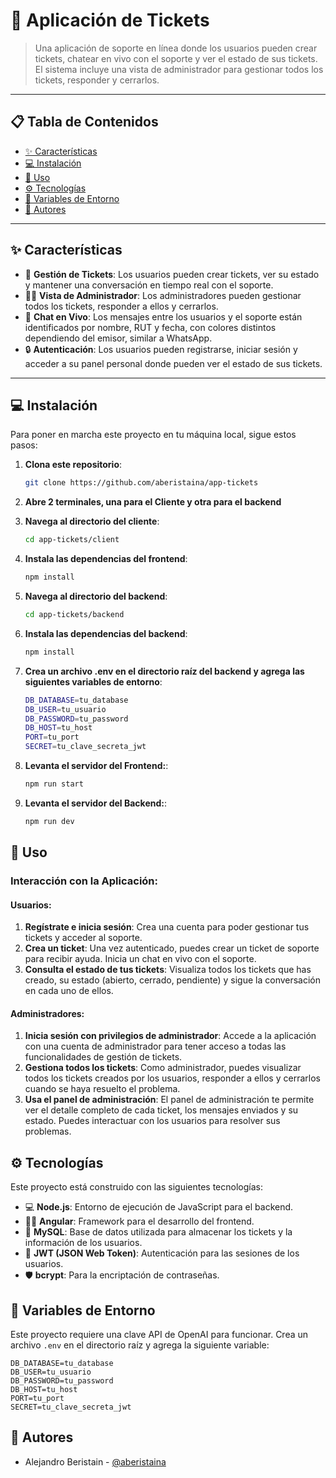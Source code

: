# 🎫 **Aplicación de Tickets**

> Una aplicación de soporte en línea donde los usuarios pueden crear tickets, chatear en vivo con el soporte y ver el estado de sus tickets. El sistema incluye una vista de administrador para gestionar todos los tickets, responder y cerrarlos. 

---

## 📋 **Tabla de Contenidos**

- [✨ Características](#-características)
- [💻 Instalación](#-instalación)
- [🔧 Uso](#-uso)
- [⚙️ Tecnologías](#-tecnologías)
- [🔑 Variables de Entorno](#-variables-de-entorno)
- [👥 Autores](#-autores)

---

## ✨ **Características**

- 🎫 **Gestión de Tickets**: Los usuarios pueden crear tickets, ver su estado y mantener una conversación en tiempo real con el soporte.
- 👩‍💼 **Vista de Administrador**: Los administradores pueden gestionar todos los tickets, responder a ellos y cerrarlos.
- 💬 **Chat en Vivo**: Los mensajes entre los usuarios y el soporte están identificados por nombre, RUT y fecha, con colores distintos dependiendo del emisor, similar a WhatsApp.
- 🔒 **Autenticación**: Los usuarios pueden registrarse, iniciar sesión y acceder a su panel personal donde pueden ver el estado de sus tickets.

---

## 💻 **Instalación**

Para poner en marcha este proyecto en tu máquina local, sigue estos pasos:

1. **Clona este repositorio**:
   ```bash
   git clone https://github.com/aberistaina/app-tickets
   
2. **Abre 2 terminales, una para el Cliente y otra para el backend**
   
2. **Navega al directorio del cliente**:
    ```bash
    cd app-tickets/client
    
3. **Instala las dependencias del frontend**:
   ```bash
   npm install
   
4. **Navega al directorio del backend**:
   ```bash
   cd app-tickets/backend
   
5. **Instala las dependencias del backend**:
   ```bash
   npm install

6. **Crea un archivo .env en el directorio raíz del backend y agrega las siguientes variables de entorno**:
   ```bash
   DB_DATABASE=tu_database
   DB_USER=tu_usuario
   DB_PASSWORD=tu_password
   DB_HOST=tu_host
   PORT=tu_port
   SECRET=tu_clave_secreta_jwt

7. **Levanta el servidor del Frontend:**:
   ```bash
   npm run start

8. **Levanta el servidor del Backend:**:
   ```bash
   npm run dev

## 🔧 **Uso**

### Interacción con la Aplicación:

#### **Usuarios**:
1. **Regístrate e inicia sesión**: Crea una cuenta para poder gestionar tus tickets y acceder al soporte.
2. **Crea un ticket**: Una vez autenticado, puedes crear un ticket de soporte para recibir ayuda. Inicia un chat en vivo con el soporte.
3. **Consulta el estado de tus tickets**: Visualiza todos los tickets que has creado, su estado (abierto, cerrado, pendiente) y sigue la conversación en cada uno de ellos.

#### **Administradores**:
1. **Inicia sesión con privilegios de administrador**: Accede a la aplicación con una cuenta de administrador para tener acceso a todas las funcionalidades de gestión de tickets.
2. **Gestiona todos los tickets**: Como administrador, puedes visualizar todos los tickets creados por los usuarios, responder a ellos y cerrarlos cuando se haya resuelto el problema.
3. **Usa el panel de administración**: El panel de administración te permite ver el detalle completo de cada ticket, los mensajes enviados y su estado. Puedes interactuar con los usuarios para resolver sus problemas.

## ⚙️ **Tecnologías**

Este proyecto está construido con las siguientes tecnologías:

- 💻 **Node.js**: Entorno de ejecución de JavaScript para el backend.
- 🧑‍💻 **Angular**: Framework para el desarrollo del frontend.
- 💾 **MySQL**: Base de datos utilizada para almacenar los tickets y la información de los usuarios.
- 🔐 **JWT (JSON Web Token)**: Autenticación para las sesiones de los usuarios.
- 🛡️ **bcrypt**: Para la encriptación de contraseñas.


## 🔑 **Variables de Entorno**

Este proyecto requiere una clave API de OpenAI para funcionar. Crea un archivo `.env` en el directorio raíz y agrega la siguiente variable:


    DB_DATABASE=tu_database
    DB_USER=tu_usuario
    DB_PASSWORD=tu_password
    DB_HOST=tu_host
    PORT=tu_port
    SECRET=tu_clave_secreta_jwt


## 👥 **Autores**

- Alejandro Beristain - [@aberistaina](https://github.com/aberistaina)

